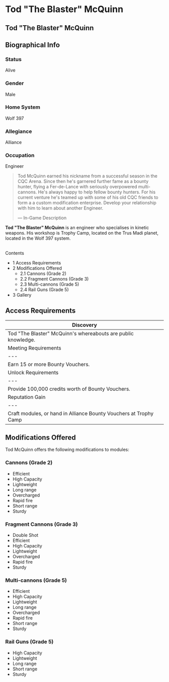 # Tod "The Blaster" McQuinn
## Tod "The Blaster" McQuinn

		

## Biographical Info

### Status

Alive

### Gender

Male

### Home System

Wolf 397

### Allegiance

Alliance

### Occupation

Engineer

> 
> 
> Tod McQuinn earned his nickname from a successful season in the CQC Arena. Since then he's garnered further fame as a bounty hunter, flying a Fer-de-Lance with seriously overpowered multi-cannons. He's always happy to help fellow bounty hunters. For his current venture he's teamed up with some of his old CQC friends to form a a custom modification enterprise. Develop your relationship with him to learn about another Engineer.
> 
> 
> — In-Game Description
> 

**Tod "The Blaster" McQuinn** is an engineer who specialises in kinetic weapons. His workshop is Trophy Camp, located on the Trus Madi planet, located in the Wolf 397 system.

## 

Contents

- 1 Access Requirements
- 2 Modifications Offered
    - 2.1 Cannons (Grade 2)
    - 2.2 Fragment Cannons (Grade 3)
    - 2.3 Multi-cannons (Grade 5)
    - 2.4 Rail Guns (Grade 5)
- 3 Gallery

## Access Requirements

| Discovery |
| --- |
| Tod "The Blaster" McQuinn's whereabouts are public knowledge. |
| Meeting Requirements |
| --- |
| Earn 15 or more Bounty Vouchers. |
| Unlock Requirements |
| --- |
| Provide 100,000 credits worth of Bounty Vouchers. |
| Reputation Gain |
| --- |
| Craft modules, or hand in Alliance Bounty Vouchers at Trophy Camp |

## Modifications Offered

Tod McQuinn offers the following modifications to modules:

### Cannons (Grade 2)

- Efficient
- High Capacity
- Lightweight
- Long range
- Overcharged
- Rapid fire
- Short range
- Sturdy

### Fragment Cannons (Grade 3)

- Double Shot
- Efficient
- High Capacity
- Lightweight
- Overcharged
- Rapid fire
- Sturdy

### Multi-cannons (Grade 5)

- Efficient
- High Capacity
- Lightweight
- Long range
- Overcharged
- Rapid fire
- Short range
- Sturdy

### Rail Guns (Grade 5)

- High Capacity
- Lightweight
- Long range
- Short range
- Sturdy
